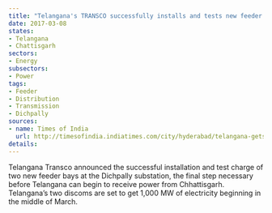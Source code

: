 ```yaml
---
title: "Telangana's TRANSCO successfully installs and tests new feeder bays at Dichpally"
date: 2017-03-08
states:
- Telangana
- Chattisgarh
sectors:
- Energy
subsectors:
- Power
tags:
- Feeder
- Distribution
- Transmission
- Dichpally
sources:
- name: Times of India
  url: http://timesofindia.indiatimes.com/city/hyderabad/telangana-gets-power-boost-ahead-of-summer/articleshow/57386656.cms
details:
---
```


Telangana Transco announced the successful installation and test charge of two new feeder bays at the Dichpally substation, the final step necessary before Telangana can begin to receive power from Chhattisgarh. Telangana’s two discoms are set to get 1,000 MW of electricity beginning in the middle of March.
